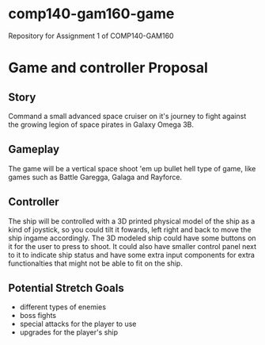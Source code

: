 # comp140-gam160-game
Repository for Assignment 1 of COMP140-GAM160

# Game and controller Proposal

## Story
Command a small advanced space cruiser on it's journey to fight against the growing legion of space pirates in Galaxy Omega 3B.

## Gameplay
The game will be a vertical space shoot 'em up bullet hell type of game, like games such as Battle Garegga, Galaga and Rayforce.

## Controller
The ship will be controlled with a 3D printed physical model of the ship as a kind of joystick, so you could tilt it fowards, left right and back to move the ship ingame accordingly. The 3D modeled ship could have some buttons on it for the user to press to shoot. It could also have smaller control panel next to it to indicate ship status and have some extra input components for extra functionalties that might not be able to fit on the ship.

## Potential Stretch Goals
- different types of enemies
- boss fights
- special attacks for the player to use
- upgrades for the player's ship
